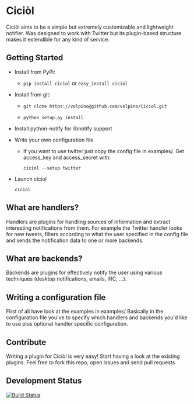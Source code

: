 Ciciòl
======

Ciciòl aims to be a simple but extremely customizable and lightweight
notifier. Was designed to work with Twitter but its plugin-based structure
makes it extendible for any kind of service.


Getting Started
---------------
* Install from PyPi:
  * ``` pip install ciciol ``` or ``` easy_install ciciol ```
* Install from git:
  * ```
    git clone https://volpino@github.com/volpino/Ciciol.git
    ```
  * ```
    python setup.py install
    ```
* Install python-notify for libnotify support

* Write your own configuration file
  * If you want to use twitter just copy the config file in examples/.
    Get access_key and access_secret with:
    ```
    ciciol --setup twitter
    ```
* Launch ciciol
  ```
  ciciol
  ```

  
What are handlers?
------------------
Handlers are plugins for handling sources of information and extract
interesting notifications from them. For example the Twitter handler looks
for new tweets, filters according to what the user specified in the config
file and sends the notification data to one or more backends.


What are backends?
------------------
Backends are plugins for effectively notify the user using various techniques
(desktop notifications, emails, IRC, ...).


Writing a configuration file
----------------------------
First of all have look at the examples in examples/
Basically in the configuration file you've to specify which handlers and
backends you'd like to use plus optional handler specific configuration.


Contribute
----------

Writing a plugin for Ciciòl is very easy! Start having a look at the existing
plugins.
Feel free to fork this repo, open issues and send pull requests


Development Status
------------------
[![Build Status](https://secure.travis-ci.org/volpino/Ciciol.png?branch=develop)](http://travis-ci.org/volpino/Ciciol)
